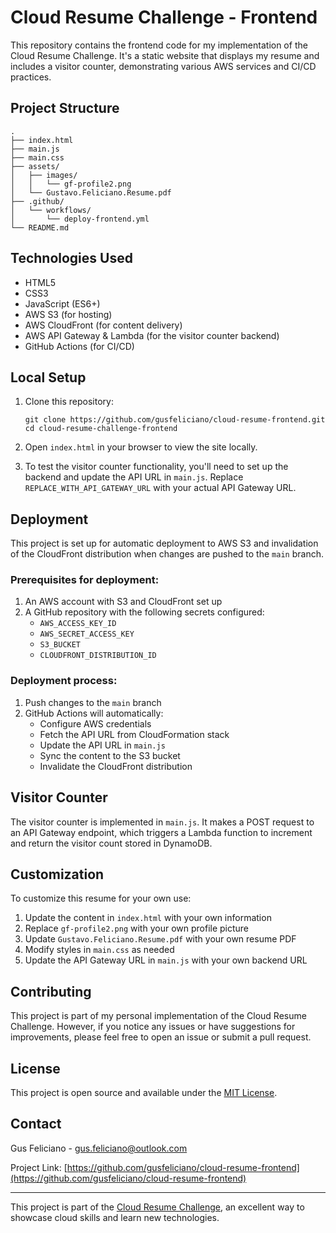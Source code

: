 # Cloud Resume Challenge - Frontend

This repository contains the frontend code for my implementation of the Cloud Resume Challenge. It's a static website that displays my resume and includes a visitor counter, demonstrating various AWS services and CI/CD practices.

## Project Structure

```
.
├── index.html
├── main.js
├── main.css
├── assets/
│   ├── images/
│   │   └── gf-profile2.png
│   └── Gustavo.Feliciano.Resume.pdf
├── .github/
│   └── workflows/
│       └── deploy-frontend.yml
└── README.md
```

## Technologies Used

- HTML5
- CSS3
- JavaScript (ES6+)
- AWS S3 (for hosting)
- AWS CloudFront (for content delivery)
- AWS API Gateway & Lambda (for the visitor counter backend)
- GitHub Actions (for CI/CD)

## Local Setup

1. Clone this repository:
   ```
   git clone https://github.com/gusfeliciano/cloud-resume-frontend.git
   cd cloud-resume-challenge-frontend
   ```

2. Open `index.html` in your browser to view the site locally.

3. To test the visitor counter functionality, you'll need to set up the backend and update the API URL in `main.js`. Replace `REPLACE_WITH_API_GATEWAY_URL` with your actual API Gateway URL.

## Deployment

This project is set up for automatic deployment to AWS S3 and invalidation of the CloudFront distribution when changes are pushed to the `main` branch.

### Prerequisites for deployment:

1. An AWS account with S3 and CloudFront set up
2. A GitHub repository with the following secrets configured:
   - `AWS_ACCESS_KEY_ID`
   - `AWS_SECRET_ACCESS_KEY`
   - `S3_BUCKET`
   - `CLOUDFRONT_DISTRIBUTION_ID`

### Deployment process:

1. Push changes to the `main` branch
2. GitHub Actions will automatically:
   - Configure AWS credentials
   - Fetch the API URL from CloudFormation stack
   - Update the API URL in `main.js`
   - Sync the content to the S3 bucket
   - Invalidate the CloudFront distribution

## Visitor Counter

The visitor counter is implemented in `main.js`. It makes a POST request to an API Gateway endpoint, which triggers a Lambda function to increment and return the visitor count stored in DynamoDB.

## Customization

To customize this resume for your own use:

1. Update the content in `index.html` with your own information
2. Replace `gf-profile2.png` with your own profile picture
3. Update `Gustavo.Feliciano.Resume.pdf` with your own resume PDF
4. Modify styles in `main.css` as needed
5. Update the API Gateway URL in `main.js` with your own backend URL

## Contributing

This project is part of my personal implementation of the Cloud Resume Challenge. However, if you notice any issues or have suggestions for improvements, please feel free to open an issue or submit a pull request.

## License

This project is open source and available under the [MIT License](LICENSE).

## Contact

Gus Feliciano - gus.feliciano@outlook.com

Project Link: [https://github.com/gusfeliciano/cloud-resume-frontend](https://github.com/gusfeliciano/cloud-resume-frontend)

---

This project is part of the [Cloud Resume Challenge](https://cloudresumechallenge.dev/), an excellent way to showcase cloud skills and learn new technologies.
